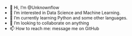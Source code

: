 - 👋 Hi, I’m @Unknownflow
- 👀 I’m interested in Data Science and Machine Learning.
- 🌱 I’m currently learning Python and some other languages.
- 💞️ I’m looking to collaborate on anything
- 📫 How to reach me: message me on GitHub

<!---
Unknownflow/Unknownflow is a ✨ special ✨ repository because its `README.md` (this file) appears on your GitHub profile.
You can click the Preview link to take a look at your changes.
--->
